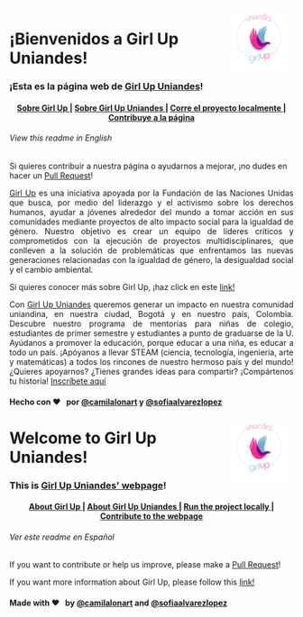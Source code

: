 <img src="girl-up-uniandes/images/LogoGirlUp.jpeg" align="right" height="120" width="120"/>  

# ¡Bienvenidos a Girl Up Uniandes! 

### ¡Esta es la página web de [Girl Up Uniandes](https://girlup-uniandes.github.io/)!
<div align="center"><a name="menu"></a>
  <h4>
    <a href="https://www.vCloudInfo.com/tag/iot">
      Sobre Girl Up
    </a>
    <span> | </span>
    <a href="https://github.com/CCOSTAN/Home-AssistantConfig#devices">
      Sobre Girl Up Uniandes
    </a>
    <span> | </span>
    <a href="https://github.com/CCOSTAN/Home-AssistantConfig/issues?q=is%3Aissue+is%3Aopen+sort%3Aupdated-desc">
      Corre el proyecto localmente
    </a>
   <span> | </span>
    <a href="https://github.com/CCOSTAN/Home-AssistantConfig/issues?q=is%3Aissue+is%3Aopen+sort%3Aupdated-desc">
      Contribuye a la página
    </a>
  </h4>
</div>

###### View this readme in English

Si quieres contribuir a nuestra página o ayudarnos a mejorar, ¡no dudes en hacer un [Pull Request](https://github.com/GirlUp-Uniandes/GirlUp-Uniandes.github.io/pulls)! 


 <p align="justify"> <a href="https://girlup.org/">Girl Up</a> es una iniciativa apoyada por la Fundación de las Naciones Unidas que busca, por medio del liderazgo y el activismo sobre los derechos humanos, ayudar a jóvenes alrededor del mundo a tomar acción en sus comunidades mediante proyectos de alto impacto social para la igualdad de género. Nuestro objetivo es crear un equipo de líderes críticos y comprometidos con la ejecución de proyectos multidisciplinares, que conlleven a la solución de problemáticas que enfrentamos las nuevas generaciones relacionadas con la igualdad de género, la desigualdad social y el cambio ambiental. </p>
 <p>Si quieres conocer más sobre Girl Up, ¡haz click en este <a href="https://girlup.org/">link!</a></p>
 <p align="justify">Con <a href="https://girlup-uniandes.github.io//">Girl Up Uniandes</a> queremos generar un impacto en nuestra comunidad uniandina, en nuestra ciudad, Bogotá y en nuestro país, Colombia. Descubre nuestro programa de mentorías para niñas de colegio, estudiantes de primer semestre y estudiantes a punto de graduarse de la U. Ayúdanos a promover la educación, porque educar a una niña, es educar a todo un país. ¡Apóyanos a llevar STEAM (ciencia, tecnología, ingeniería, arte y matemáticas) a todos los rincones de nuestro hermoso país y del mundo! ¿Quieres apoyarnos? ¿Tienes grandes ideas para compartir? ¡Compártenos tu historia! <a href="https://forms.office.com/Pages/ResponsePage.aspx?id=fAS9-kj_KkmLu4-Yufucynr0Ske4AbBPrSHUPJVzvD9UNzY2UUxMWkRISEVLN0dHMkRCVDZOWjNYSS4u">Inscríbete aquí</a></p>


#### Hecho con :heart: &nbsp; por [@camilalonart](https://github.com/camilalonart) y [@sofiaalvarezlopez](https://github.com/sofiaalvarezlopez)



<img src="girl-up-uniandes/images/LogoGirlUp.jpeg" align="right" height="120" width="120"/>  

# Welcome to Girl Up Uniandes!

### This is [Girl Up Uniandes' webpage](https://girlup-uniandes.github.io/)!
<div align="center"><a name="menu"></a>
  <h4>
    <a href="https://www.vCloudInfo.com/tag/iot">
      About Girl Up
    </a>
    <span> | </span>
    <a href="https://github.com/CCOSTAN/Home-AssistantConfig#devices">
      About Girl Up Uniandes
    </a>
    <span> | </span>
    <a href="https://github.com/CCOSTAN/Home-AssistantConfig/issues?q=is%3Aissue+is%3Aopen+sort%3Aupdated-desc">
      Run the project locally
    </a>
   <span> | </span>
    <a href="https://github.com/CCOSTAN/Home-AssistantConfig/issues?q=is%3Aissue+is%3Aopen+sort%3Aupdated-desc">
      Contribute to the webpage
    </a>
  </h4>
</div>

###### Ver este readme en Español

If you want to contribute or help us improve, please make a [Pull Request](https://github.com/GirlUp-Uniandes/GirlUp-Uniandes.github.io/pulls)!

If you want more information about Girl Up, please follow this [link!](https://girlup.org/)

#### Made with :heart: &nbsp; by [@camilalonart](https://github.com/camilalonart) and [@sofiaalvarezlopez](https://github.com/sofiaalvarezlopez)

